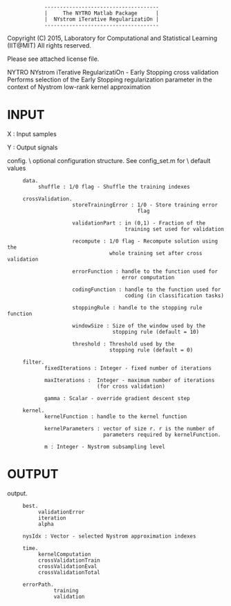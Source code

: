                 -------------------------------------
                |     The NYTRO Matlab Package      |
                |  NYstrom iTerative RegularizatiOn |
                -------------------------------------

Copyright (C) 2015, Laboratory for Computational and Statistical Learning (IIT@MIT)
All rights reserved.

Please see attached license file.


NYTRO NYstrom iTerative RegularizatiOn - Early Stopping cross validation
  Performs selection of the Early Stopping regularization parameter
  in the context of Nystrom low-rank kernel approximation

  INPUT
  =====

  X : Input samples

  Y : Output signals

  config.  \\ optional configuration structure. See config_set.m for
           \\ default values

         data.
              shuffle : 1/0 flag - Shuffle the training indexes

         crossValidation.
                         storeTrainingError : 1/0 - Store training error
                                              flag

                         validationPart : in (0,1) - Fraction of the
                                          training set used for validation

                         recompute : 1/0 flag - Recompute solution using the
                                     whole training set after cross validation

                         errorFunction : handle to the function used for
                                         error computation

                         codingFunction : handle to the function used for
                                          coding (in classification tasks)

                         stoppingRule : handle to the stopping rule function

                         windowSize : Size of the window used by the
                                      stopping rule (default = 10)

                         threshold : Threshold used by the
                                     stopping rule (default = 0)

         filter.
                fixedIterations : Integer - fixed number of iterations

                maxIterations :  Integer - maximum number of iterations
                                 (for cross validation)

                gamma : Scalar - override gradient descent step

         kernel.
                kernelFunction : handle to the kernel function

                kernelParameters : vector of size r. r is the number of
                                   parameters required by kernelFunction.

                m : Integer - Nystrom subsampling level

  OUTPUT
  ======

  output.

         best.
              validationError
              iteration
              alpha

         nysIdx : Vector - selected Nystrom approximation indexes

         time.
              kernelComputation
              crossValidationTrain
              crossValidationEval
              crossValidationTotal

         errorPath.
                   training
                   validation
